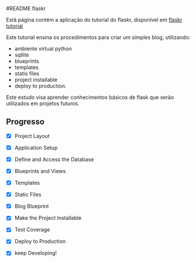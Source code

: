 #README flaskr

Está página contém a aplicação do tutorial do flaskr, disponível em [flaskr tutorial](https://flask.palletsprojects.com/en/1.1.x/tutorial/)

Este tutorial ensina os procedimentos para criar um simples blog, utilizando:
- ambiente virtual python
- sqllite
- blueprints
- templates
- statis files
- project installable
- deploy to production.

Este estudo visa aprender conhecimentos básicos de flask que serão utilizados em projetos futuros.

## Progresso

- [x] Project Layout
- [x] Application Setup
- [x] Define and Access the Database
- [x] Blueprints and Views
- [x] Templates
- [x] Static Files
- [x] Blog Blueprint
- [x] Make the Project Installable
- [x] Test Coverage
- [x] Deploy to Production
- [x] keep Developing!


